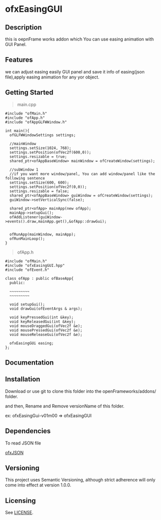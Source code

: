 # ofxEasingGUI

## Description
this is oepnFrame works addon which You can use easing animation with GUI Panel.

## Features
we can adjust easing easily GUI panel and save it info of easing(json file),apply easing animation for any yor object.

## Getting Started
> main.cpp

    #include "ofMain.h"
    #include "ofApp.h"
    #include "ofAppGLFWWindow.h"
    
    int main(){
      ofGLFWWindowSettings settings;

      //mainWindow
      settings.setSize(1024, 768);
      settings.setPosition(ofVec2f(600,0));
      settings.resizable = true;
      shared_ptr<ofAppBaseWindow> mainWindow = ofCreateWindow(settings);

      //subWindow 1
      //if you want more window/panel, You can add window/panel like the following sentence
      settings.setSize(600, 600);
      settings.setPosition(ofVec2f(0,0));
      settings.resizable = false;
      shared_ptr<ofAppBaseWindow> guiWindow = ofCreateWindow(settings);
      guiWindow->setVerticalSync(false);

      shared_ptr<ofApp> mainApp(new ofApp);
      mainApp->setupGui();
      ofAddListener(guiWindow->events().draw,mainApp.get(),&ofApp::drawGui);


      ofRunApp(mainWindow, mainApp);
      ofRunMainLoop();
    }

> ofApp.h

    #include "ofMain.h"
    #include "ofxEasingGUI.hpp"
    #include "ofEvent.h"
    
    class ofApp : public ofBaseApp{
      public:
      
      ~~~~~~~~~
      ~~~~~~~~~
      
      void setupGui();
      void drawGui(ofEventArgs & args);

      void keyPressedGui(int &key);
      void keyReleasedGui(int &key);
      void mouseDraggedGui(ofVec2f &e);
      void mousePressedGui(ofVec2f &e);
      void mouseReleaseGui(ofVec2f &e);
      
      ofxEasingGUi easing;
    };

  
  


  
## Documentation

## Installation
Download or use git to clone this folder into the openFrameworks/addons/ folder.

and then, Rename and Remove versionName of this folder.

ex:
ofxEasingGui-v01m00 => ofxEasingGUI

## Dependencies
To read JSON file

[ofxJSON](https://github.com/jeffcrouse/ofxJSON)


## Versioning
This project uses Semantic Versioning, although strict adherence will only come into effect at version 1.0.0.

## Licensing
See [LICENSE](LICENSE).



